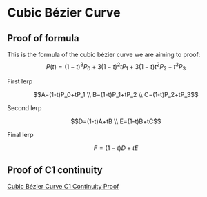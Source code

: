 # Cubic Bézier Curve

## Proof of formula

This is the formula of the cubic bézier curve we are aiming to proof:
$$P(t) = (1-t)^3P_0+3(1-t)^2tP_1+3(1-t)t^2P_2+t^3P_3$$


First lerp

```math
A=(1-t)P_0+tP_1 \\ B=(1-t)P_1+tP_2
\\ C=(1-t)P_2+tP_3
```


Second lerp

```math
D=(1-t)A+tB \\
E=(1-t)B+tC
```


Final lerp

```math
F=(1-t)D+tE
```


## Proof of C1 continuity
[Cubic Bézier Curve C1 Continuity Proof](https://docs.google.com/document/d/1yOPxu6LAcAWaRyBlGrb4e02S1lrvkTArEI2bsm8eq4w/edit?usp=sharing)
